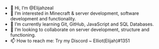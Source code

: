 - 👋 Hi, I’m @Elijahzeal
- 👀 I’m interested in Minecraft & server development, software development and functionality.
- 🌱 I’m currently learning Git, GitHub, JavaScript and SQL Databases.
- 💞️ I’m looking to collaborate on server development, structure and functioning.
- 📫 How to reach me: Try my Discord ~ Elliot(Elijah)#1351

<!---
Elijahzeal/Elijahzeal is a ✨ special ✨ repository because its `README.md` (this file) appears on your GitHub profile.
You can click the Preview link to take a look at your changes.
--->
